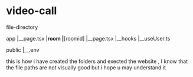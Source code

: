 # video-call

file-directory

app
   |__page.tsx
   |__room
          |__[roomid]
                    |__page.tsx
   |__hooks
           |__useUser.ts

public
      |__.env

this is how i have created the folders and exected the website , I know that the file paths are not visually good but i hope u may understand it
